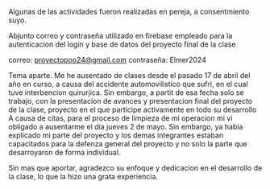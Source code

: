 Algunas de las actividades fueron realizadas en pereja, a consentmiento suyo.

Abjunto correo y contraseña utilizado en firebase empleado para la autenticacion del login y base de datos del proyecto final de la clase

correo:     proyectopoo24@gmail.com
contraseña: Elmer2024


Tema aparte.
Me he ausentado de clases desde el pasado 17 de abril del año en curso, a causa del accidente automovilistico que sufri, en el cual tuve interbencion quirurjica.
Sin embargo, a partit de esa fecha solo se trabajo, con la presentacion de avances y presentacion final del proyecto de la clase, proyecto en el que participe activamente en todo su desarrollo
A causa de citas, para el proceso de limpieza de mi operacion mi vi obligado a ausentarme el dia jueves 2 de mayo. Sin embargo, ya habia explicado mi parte del proyecto y los demas integrantes
estaban capacitados para la defenza general del proyecto y no solo la parte que desarroyaron de forma individual.

Sin mas que aportar, agradezco su enfoque y dedicacion en el desarrollo de la clase, lo que la hizo una grata experiencia.

